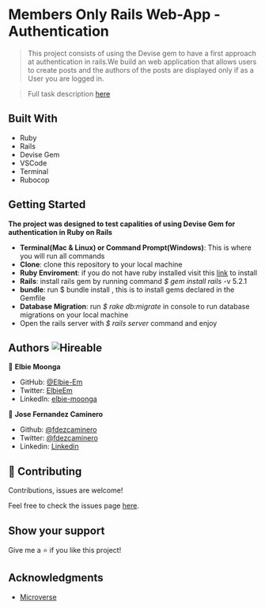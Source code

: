 # Members Only Rails Web-App - Authentication
> This project consists of using the Devise gem to have a first approach at authentication in rails.We build an web application that allows users to create posts and the authors of the posts are displayed only if as a User you are logged in.

> Full task description [here](https://www.theodinproject.com/courses/ruby-on-rails/lessons/authentication.)

## Built With

- Ruby
- Rails
- Devise Gem
- VSCode
- Terminal
- Rubocop

## Getting Started
**The project was designed to test capalities of using Devise Gem for authentication in Ruby on Rails**

- **Terminal(Mac & Linux) or Command Prompt(Windows)**: This is where you will run all commands
- **Clone**: clone this repository to your local machine
- **Ruby Enviroment**: if you do not have ruby installed visit this [link](https://www.ruby-lang.org/en/documentation/installation/) to install
- **Rails**: install rails gem by running command *$ gem install rails* -v 5.2.1
- **bundle**: run $ bundle install , this is to install gems declared in the Gemfile
- **Database Migration**: run *$ rake db:migrate* in console to run database migrations on your local machine
- Open the rails server with *$ rails server* command and enjoy

## Authors ![Hireable](https://img.shields.io/badge/HIREABLE-YES-yellowgreen&?style=for-the-badge)

👤 **Elbie Moonga**

- GitHub: [@Elbie-Em](https://github.com/Elbie-em)
- Twitter: [ElbieEm](https://twitter.com/ElbieEm)
- LinkedIn: [elbie-moonga](https://www.linkedin.com/in/elbie-moonga-253bbb12b/)

👤 **Jose Fernandez Caminero**
- Github: [@fdezcaminero](https://github.com/fdezcaminero)
- Twitter: [@fdezcaminero](https://twitter.com/fdezcaminero)
- Linkedin: [Linkedin](https://www.linkedin.com/in/fdezcaminero/)

## 🤝 Contributing

Contributions, issues are welcome!

Feel free to check the issues page [here](https://github.com/Elbie-em/Members-Only-Web-App/issues).

## Show your support

Give me a ⭐️ if you like this project!

## Acknowledgments

- [Microverse](microverse.org)


